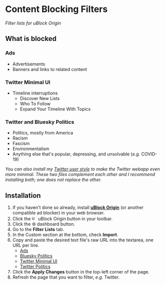 # Content Blocking Filters
*Filter lists for uBlock Origin*

## What is blocked

### Ads
- Advertisements
- Banners and links to related content

### Twitter Minimal UI
- Timeline interruptions
    - Discover New Lists
    - Who To Follow
    - Expand Your Timeline With Topics 

### Twitter and Bluesky Politics
- Politics, mostly from America
- Racism
- Fascism
- Environmentalism
- Anything else that's popular, depressing, and unsolvable (*e.g.* COVID-19)

*You can also install my [Twitter user style](https://github.com/Aldaviva/userstyles/raw/master/styles/twitter.user.css) to make the Twitter webapp even more minimal. These two files complement each other and I recommend installing both; one does not replace the other.*

## Installation
1. If you haven't done so already, install [**uBlock Origin**](https://github.com/gorhill/uBlock/#installation) (or another compatible ad blocker) in your web browser.
1. Click the <img src="https://github.com/gorhill/uBlock/raw/master/src/img/ublock.svg" height="16px" alt="uBlock Origin"> uBlock Origin button in your toolbar.
1. Click the ⚙️ dashboard button.
1. Go to the **Filter Lists** tab.
1. In the Custom section at the bottom, check **Import**.
1. Copy and paste the desired text file's raw URL into the textarea, one URL per line.
    - [Ads](https://raw.githubusercontent.com/Aldaviva/content-blocking-filters/master/filters/ads.txt)
    - [Bluesky Politics](https://raw.githubusercontent.com/Aldaviva/content-blocking-filters/master/filters/bluesky-politics.txt)
    - [Twitter Minimal UI](https://raw.githubusercontent.com/Aldaviva/content-blocking-filters/master/filters/twitter-minimal-ui.txt)
    - [Twitter Politics](https://raw.githubusercontent.com/Aldaviva/content-blocking-filters/master/filters/twitter-politics.txt)
1. Click the **Apply Changes** button in the top-left corner of the page.
1. Refresh the page that you want to filter, *e.g.* Twitter.
